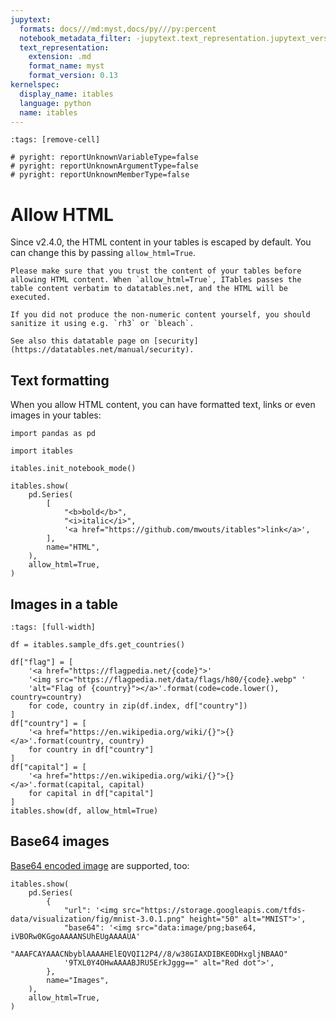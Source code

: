 ```yaml
---
jupytext:
  formats: docs///md:myst,docs/py///py:percent
  notebook_metadata_filter: -jupytext.text_representation.jupytext_version
  text_representation:
    extension: .md
    format_name: myst
    format_version: 0.13
kernelspec:
  display_name: itables
  language: python
  name: itables
---
```


```{code-cell} ipython3
:tags: [remove-cell]

# pyright: reportUnknownVariableType=false
# pyright: reportUnknownArgumentType=false
# pyright: reportUnknownMemberType=false
```

# Allow HTML

Since v2.4.0, the HTML content in your tables is escaped by default. You can change this by passing `allow_html=True`.

```{warning}
Please make sure that you trust the content of your tables before allowing HTML content. When `allow_html=True`, ITables passes the table content verbatim to datatables.net, and the HTML will be executed.

If you did not produce the non-numeric content yourself, you should sanitize it using e.g. `rh3` or `bleach`.

See also this datatable page on [security](https://datatables.net/manual/security).
```

## Text formatting

When you allow HTML content, you can have formatted text,
links or even images in your tables:

```{code-cell} ipython3
import pandas as pd

import itables

itables.init_notebook_mode()

itables.show(
    pd.Series(
        [
            "<b>bold</b>",
            "<i>italic</i>",
            '<a href="https://github.com/mwouts/itables">link</a>',
        ],
        name="HTML",
    ),
    allow_html=True,
)
```

## Images in a table

```{code-cell} ipython3
:tags: [full-width]

df = itables.sample_dfs.get_countries()

df["flag"] = [
    '<a href="https://flagpedia.net/{code}">'
    '<img src="https://flagpedia.net/data/flags/h80/{code}.webp" '
    'alt="Flag of {country}"></a>'.format(code=code.lower(), country=country)
    for code, country in zip(df.index, df["country"])
]
df["country"] = [
    '<a href="https://en.wikipedia.org/wiki/{}">{}</a>'.format(country, country)
    for country in df["country"]
]
df["capital"] = [
    '<a href="https://en.wikipedia.org/wiki/{}">{}</a>'.format(capital, capital)
    for capital in df["capital"]
]
itables.show(df, allow_html=True)
```

## Base64 images

[Base64 encoded image](https://stackoverflow.com/a/8499716/9817073) are supported, too:

```{code-cell} ipython3
itables.show(
    pd.Series(
        {
            "url": '<img src="https://storage.googleapis.com/tfds-data/visualization/fig/mnist-3.0.1.png" height="50" alt="MNIST">',
            "base64": '<img src="data:image/png;base64, iVBORw0KGgoAAAANSUhEUgAAAAUA'
            "AAAFCAYAAACNbyblAAAAHElEQVQI12P4//8/w38GIAXDIBKE0DHxgljNBAAO"
            '9TXL0Y4OHwAAAABJRU5ErkJggg==" alt="Red dot">',
        },
        name="Images",
    ),
    allow_html=True,
)
```
